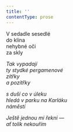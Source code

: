 ```yaml
---
title: ''
contentType: prose
---
```


<section>

V sedadle sesedlé  
do klína  
nehybné oči  
za skly

_Tak vypadají  
ty stydké pergamenové  
zítřky  
a pozítřky_

</section>

<section>

_s duší co v úleku  
hledá v parku na Karláku  
náměstí_

</section>

<section>

_Ještě jednou mi řekni —  
ať tolik nekouřím_

</section>
